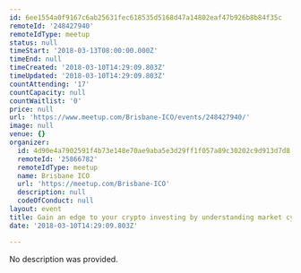 ```yaml
---
id: 6ee1554a0f9167c6ab25631fec618535d5168d47a14802eaf47b926b8b84f35c
remoteId: '248427940'
remoteIdType: meetup
status: null
timeStart: '2018-03-13T08:00:00.000Z'
timeEnd: null
timeCreated: '2018-03-10T14:29:09.803Z'
timeUpdated: '2018-03-10T14:29:09.803Z'
countAttending: '17'
countCapacity: null
countWaitlist: '0'
price: null
url: 'https://www.meetup.com/Brisbane-ICO/events/248427940/'
image: null
venue: {}
organizer:
  id: 4d90e4a7902591f4b73e148e70ae9aba5e3d29ff1f057a89c30202c9d913d7d8
  remoteId: '25866782'
  remoteIdType: meetup
  name: Brisbane ICO
  url: 'https://meetup.com/Brisbane-ICO'
  description: null
  codeOfConduct: null
layout: event
title: Gain an edge to your crypto investing by understanding market cycles
date: '2018-03-10T14:29:09.803Z'

---
```

No description was provided.
